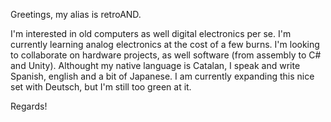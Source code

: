 Greetings, my alias is retroAND.

I'm interested in old computers as well digital electronics per se.
I'm currently learning analog electronics at the cost of a few burns.
I'm looking to collaborate on hardware projects, as well software (from assembly to C# and Unity).
Althought my native language is Catalan, I speak and write Spanish, english and a bit of Japanese. I am currently expanding this nice set with Deutsch, but I'm still too green at it.

Regards!
